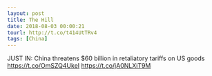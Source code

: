 ```yaml
---
layout: post
title: The Hill
date: 2018-08-03 00:00:21
tourl: http://t.co/t414UtTRv4
tags: [China]
---
```

JUST IN: China threatens $60 billion in retaliatory tariffs on US goods https://t.co/OmSZQ4UkeI https://t.co/jA0NLXiT9M